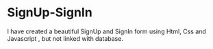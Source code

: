 # SignUp-SignIn
I have created a beautiful SignUp and SignIn form using Html, Css and Javascript , but not linked with database.
